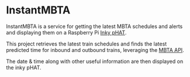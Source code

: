 # InstantMBTA
InstantMBTA is a service for getting the latest MBTA schedules and alerts and displaying them on a Raspberry Pi [Inky pHAT](https://github.com/pimoroni/inky).

This project retrieves the latest train schedules and finds the latest predicted time for inbound and outbound trains, leveraging the [MBTA API](https://github.com/mbta/api).

The date & time along with other useful information are then displayed on the inky pHAT.
